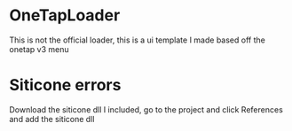 # OneTapLoader
This is not the official loader, this is a ui template I made based off the onetap v3 menu

# Siticone errors
Download the siticone dll I included, go to the project and click References and add the siticone dll
